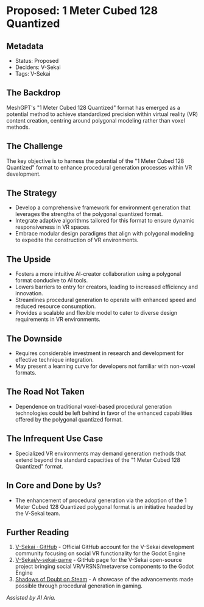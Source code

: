 # Proposed: 1 Meter Cubed 128 Quantized

## Metadata

- Status: Proposed <!-- Draft | Proposed | Rejected | Accepted | Deprecated | Superseded by -->
- Deciders: V-Sekai
- Tags: V-Sekai

## The Backdrop

MeshGPT's "1 Meter Cubed 128 Quantized" format has emerged as a potential method to achieve standardized precision within virtual reality (VR) content creation, centring around polygonal modeling rather than voxel methods.

## The Challenge

The key objective is to harness the potential of the "1 Meter Cubed 128 Quantized" format to enhance procedural generation processes within VR development.

## The Strategy

- Develop a comprehensive framework for environment generation that leverages the strengths of the polygonal quantized format.
- Integrate adaptive algorithms tailored for this format to ensure dynamic responsiveness in VR spaces.
- Embrace modular design paradigms that align with polygonal modeling to expedite the construction of VR environments.

## The Upside

- Fosters a more intuitive AI-creator collaboration using a polygonal format conducive to AI tools.
- Lowers barriers to entry for creators, leading to increased efficiency and innovation.
- Streamlines procedural generation to operate with enhanced speed and reduced resource consumption.
- Provides a scalable and flexible model to cater to diverse design requirements in VR environments.

## The Downside

- Requires considerable investment in research and development for effective technique integration.
- May present a learning curve for developers not familiar with non-voxel formats.

## The Road Not Taken

- Dependence on traditional voxel-based procedural generation technologies could be left behind in favor of the enhanced capabilities offered by the polygonal quantized format.

## The Infrequent Use Case

- Specialized VR environments may demand generation methods that extend beyond the standard capacities of the "1 Meter Cubed 128 Quantized" format.

## In Core and Done by Us?

- The enhancement of procedural generation via the adoption of the 1 Meter Cubed 128 Quantized polygonal format is an initiative headed by the V-Sekai team.

## Further Reading

1. [V-Sekai · GitHub](https://github.com/v-sekai) - Official GitHub account for the V-Sekai development community focusing on social VR functionality for the Godot Engine
2. [V-Sekai/v-sekai-game](https://github.com/v-sekai/v-sekai-game) - GitHub page for the V-Sekai open-source project bringing social VR/VRSNS/metaverse components to the Godot Engine
3. [Shadows of Doubt on Steam](https://store.steampowered.com/app/986130/Shadows_of_Doubt/) - A showcase of the advancements made possible through procedural generation in gaming.

_Assisted by AI Aria._
